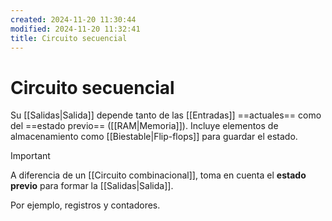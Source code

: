 ```yaml
---
created: 2024-11-20 11:30:44
modified: 2024-11-20 11:32:41
title: Circuito secuencial
---
```

# Circuito secuencial

Su [[Salidas|Salida]] depende tanto de las [[Entradas]] ==actuales== como del ==estado previo== ([[RAM|Memoria]]). Incluye elementos de almacenamiento como [[Biestable|Flip-flops]] para guardar el estado.

> [!important]
> A diferencia de un [[Circuito combinacional]], toma en cuenta el **estado previo** para formar la [[Salidas|Salida]].

Por ejemplo, registros y contadores.
